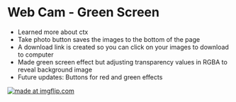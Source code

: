 <h1>Web Cam - Green Screen </h1>
<ul>
  <li>Learned more about ctx</li>
  <li>Take photo button saves the images to the bottom of the page</li>
  <li>A download link is created so you can click on your images to download to computer</li>
  <li>Made green screen effect but adjusting transparency values in RGBA to reveal background image</li>
  <li>Future updates: Buttons for red and green effects</li>
</ul>
<a href="https://imgflip.com/gif/25i6a8"><img src="https://i.imgflip.com/25i6a8.gif" title="made at imgflip.com"/></a>
